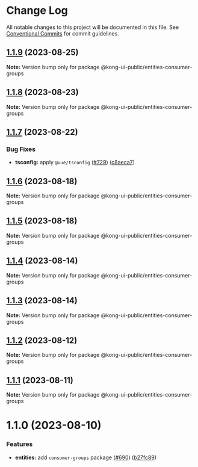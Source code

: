 # Change Log

All notable changes to this project will be documented in this file.
See [Conventional Commits](https://conventionalcommits.org) for commit guidelines.

## [1.1.9](https://github.com/Kong/public-ui-components/compare/@kong-ui-public/entities-consumer-groups@1.1.8...@kong-ui-public/entities-consumer-groups@1.1.9) (2023-08-25)

**Note:** Version bump only for package @kong-ui-public/entities-consumer-groups





## [1.1.8](https://github.com/Kong/public-ui-components/compare/@kong-ui-public/entities-consumer-groups@1.1.7...@kong-ui-public/entities-consumer-groups@1.1.8) (2023-08-23)

**Note:** Version bump only for package @kong-ui-public/entities-consumer-groups





## [1.1.7](https://github.com/Kong/public-ui-components/compare/@kong-ui-public/entities-consumer-groups@1.1.6...@kong-ui-public/entities-consumer-groups@1.1.7) (2023-08-22)


### Bug Fixes

* **tsconfig:** apply `@vue/tsconfig` ([#729](https://github.com/Kong/public-ui-components/issues/729)) ([c8aeca7](https://github.com/Kong/public-ui-components/commit/c8aeca7bed27ad0347183744096a5524d1852568))





## [1.1.6](https://github.com/Kong/public-ui-components/compare/@kong-ui-public/entities-consumer-groups@1.1.5...@kong-ui-public/entities-consumer-groups@1.1.6) (2023-08-18)

**Note:** Version bump only for package @kong-ui-public/entities-consumer-groups





## [1.1.5](https://github.com/Kong/public-ui-components/compare/@kong-ui-public/entities-consumer-groups@1.1.4...@kong-ui-public/entities-consumer-groups@1.1.5) (2023-08-18)

**Note:** Version bump only for package @kong-ui-public/entities-consumer-groups





## [1.1.4](https://github.com/Kong/public-ui-components/compare/@kong-ui-public/entities-consumer-groups@1.1.3...@kong-ui-public/entities-consumer-groups@1.1.4) (2023-08-14)

**Note:** Version bump only for package @kong-ui-public/entities-consumer-groups





## [1.1.3](https://github.com/Kong/public-ui-components/compare/@kong-ui-public/entities-consumer-groups@1.1.2...@kong-ui-public/entities-consumer-groups@1.1.3) (2023-08-14)

**Note:** Version bump only for package @kong-ui-public/entities-consumer-groups





## [1.1.2](https://github.com/Kong/public-ui-components/compare/@kong-ui-public/entities-consumer-groups@1.1.1...@kong-ui-public/entities-consumer-groups@1.1.2) (2023-08-12)

**Note:** Version bump only for package @kong-ui-public/entities-consumer-groups





## [1.1.1](https://github.com/Kong/public-ui-components/compare/@kong-ui-public/entities-consumer-groups@1.1.0...@kong-ui-public/entities-consumer-groups@1.1.1) (2023-08-11)

**Note:** Version bump only for package @kong-ui-public/entities-consumer-groups





# 1.1.0 (2023-08-10)


### Features

* **entities:** add `consumer-groups` package ([#690](https://github.com/Kong/public-ui-components/issues/690)) ([b27fc89](https://github.com/Kong/public-ui-components/commit/b27fc89f50c603756f8d6bda05bcd7ce032d2f49))
